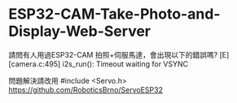 # ESP32-CAM-Take-Photo-and-Display-Web-Server
請問有人用過ESP32-CAM 拍照+伺服馬達，會出現以下的錯誤嗎?
[E][camera.c:495] i2s_run(): Timeout waiting for VSYNC

問題解決請改用
  #include <Servo.h>   https://github.com/RoboticsBrno/ServoESP32
